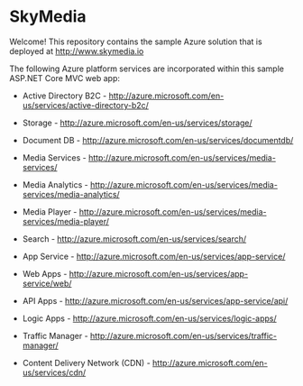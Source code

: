 # SkyMedia

Welcome! This repository contains the sample Azure solution that is deployed at http://www.skymedia.io

The following Azure platform services are incorporated within this sample ASP.NET Core MVC web app:

* Active Directory B2C - http://azure.microsoft.com/en-us/services/active-directory-b2c/

* Storage - http://azure.microsoft.com/en-us/services/storage/

* Document DB - http://azure.microsoft.com/en-us/services/documentdb/

* Media Services - http://azure.microsoft.com/en-us/services/media-services/

 * Media Analytics - http://azure.microsoft.com/en-us/services/media-services/media-analytics/
 
 * Media Player - http://azure.microsoft.com/en-us/services/media-services/media-player/

* Search - http://azure.microsoft.com/en-us/services/search/

* App Service - http://azure.microsoft.com/en-us/services/app-service/

 * Web Apps - http://azure.microsoft.com/en-us/services/app-service/web/

 * API Apps - http://azure.microsoft.com/en-us/services/app-service/api/

* Logic Apps - http://azure.microsoft.com/en-us/services/logic-apps/

* Traffic Manager - http://azure.microsoft.com/en-us/services/traffic-manager/

* Content Delivery Network (CDN) - http://azure.microsoft.com/en-us/services/cdn/
